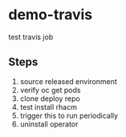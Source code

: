 # demo-travis

test travis job

## Steps

1. source released environment
2. verify oc get pods
3. clone deploy repo
4. test install rhacm
5. trigger this to run periodically
6. uninstall operator
